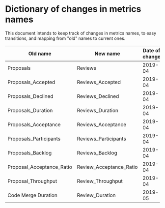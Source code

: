 # Dictionary of changes in metrics names

This document intends to keep track of changes in metrics names,
to easy transitions, and mapping from "old" names to current ones.

| Old name                  | New name                | Date of change | Comments             |
|---------------------------|-------------------------|----------------|----------------------|
| Proposals                 | Reviews                 | 2019-04        | Proposals to reviews |
| Proposals_Accepted        | Reviews_Accepted        | 2019-04        | Proposals to reviews |
| Proposals_Declined        | Reviews_Declined        | 2019-04        | Proposals to reviews |
| Proposals_Duration        | Reviews_Duration        | 2019-04        | Proposals to reviews |
| Proposals_Acceptance      | Reviews_Acceptance      | 2019-04        | Proposals to reviews |
| Proposals_Participants    | Reviews_Participants    | 2019-04        | Proposals to reviews |
| Proposals_Backlog         | Reviews_Backlog         | 2019-04        | Proposals to reviews |
| Proposal_Acceptance_Ratio | Review_Acceptance_Ratio | 2019-04        | Proposals to reviews |
| Proposal_Throughput       | Review_Throughput       | 2019-04        | Proposals to reviews |
| Code Merge Duration       | Review_Duration         | 2019-05        |

